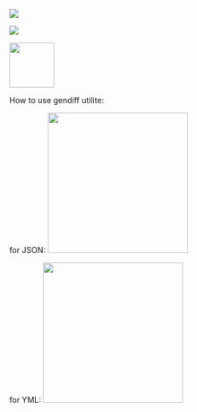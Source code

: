 <a href="https://codeclimate.com/github/Sergey89274291549/frontend-project-lvl2/maintainability"><img src="https://api.codeclimate.com/v1/badges/b2b8139f19047cd8714e/maintainability" /></a>

<a href="https://codeclimate.com/github/Sergey89274291549/frontend-project-lvl2/test_coverage"><img src="https://api.codeclimate.com/v1/badges/b2b8139f19047cd8714e/test_coverage" /></a>

<a href="https://travis-ci.com/Sergey89274291549/frontend-project-lvl2"><img src="https://travis-ci.com/Sergey89274291549/frontend-project-lvl2.svg?branch=master" width="80"/></a>

How to use gendiff utilite:

for JSON:
<a href="https://asciinema.org/a/t1LWJNvWP5LUIYnEi2RX0T28O"><img src="https://asciinema.org/a/t1LWJNvWP5LUIYnEi2RX0T28O.png" width="250"/></a>

for YML:
<a href="https://asciinema.org/a/KhmgnMhv09v38pI1MESb6Lbeo"><img src="https://asciinema.org/a/KhmgnMhv09v38pI1MESb6Lbeo" width="250"/></a>
